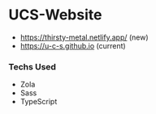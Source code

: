 # UCS-Website
- https://thirsty-metal.netlify.app/ (new)
- https://u-c-s.github.io (current)


### Techs Used
- Zola
- Sass
- TypeScript